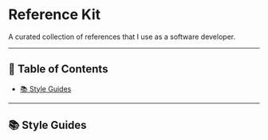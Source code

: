 # Reference Kit

A curated collection of references that I use as a software developer.

---

## 📖 Table of Contents

- [📚 Style Guides](#📚-style-guides)

---

## 📚 Style Guides
